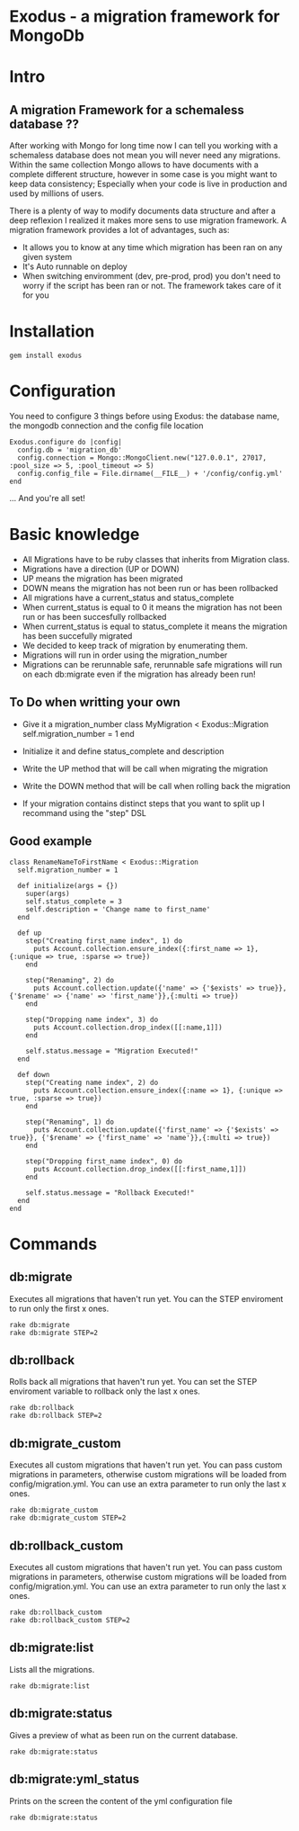 Exodus - a migration framework for MongoDb
=============

# Intro 

## A migration Framework for a schemaless database ??

  After working with Mongo for long time now I can tell you working with a schemaless database does not mean you will never need any migrations. Within the same collection Mongo allows to have documents with a complete different structure, however in some case is you might want to keep data consistency; Especially when your code is live in production and used by millions of users. 

  There is a plenty of way to modify documents data structure and after a deep reflexion I realized it makes more sens to use migration framework. A migration framework provides a lot of advantages, such as: 

  * It allows you to know at any time which migration has been ran on any given system  
  * It's Auto runnable on deploy
  * When switching enviromment (dev, pre-prod, prod) you don't need to worry if the script has been ran or not. The framework takes care of it for you


# Installation

    gem install exodus

# Configuration

  You need to configure 3 things before using Exodus: the database name, the mongodb connection and the config file location

    Exodus.configure do |config| 
      config.db = 'migration_db'
      config.connection = Mongo::MongoClient.new("127.0.0.1", 27017, :pool_size => 5, :pool_timeout => 5)
      config.config_file = File.dirname(__FILE__) + '/config/config.yml'
    end

  ... And you're all set!


# Basic knowledge

* All Migrations have to be ruby classes that inherits from Migration class. 
* Migrations have a direction (UP or DOWN)
* UP means the migration has been migrated
* DOWN means the migration has not been run or has been rollbacked
* All migrations have a current_status and status_complete
* When current_status is equal to 0 it means the migration has not been run or has been succesfully rollbacked
* When current_status is equal to status_complete it means the migration has been succefully migrated
* We decided to keep track of migration by enumerating them.
* Migrations will run in order using the migration_number
* Migrations can be rerunnable safe, rerunnable safe migrations will run on each db:migrate even if the migration has already been run!

## To Do when writting your own

* Give it a migration_number
    class MyMigration < Exodus::Migration
      self.migration_number = 1
    end

* Initialize it and define status_complete and description
* Write the UP method that will be call when migrating the migration
* Write the DOWN method that will be call when rolling back the migration
* If your migration contains distinct steps that you want to split up I recommand using the "step" DSL


## Good example

    class RenameNameToFirstName < Exodus::Migration
      self.migration_number = 1

      def initialize(args = {})
        super(args)
        self.status_complete = 3
        self.description = 'Change name to first_name'
      end

      def up
        step("Creating first_name index", 1) do
          puts Account.collection.ensure_index({:first_name => 1}, {:unique => true, :sparse => true})
        end

        step("Renaming", 2) do
          puts Account.collection.update({'name' => {'$exists' => true}}, {'$rename' => {'name' => 'first_name'}},{:multi => true})
        end

        step("Dropping name index", 3) do
          puts Account.collection.drop_index([[:name,1]])
        end

        self.status.message = "Migration Executed!"
      end

      def down
        step("Creating name index", 2) do 
          puts Account.collection.ensure_index({:name => 1}, {:unique => true, :sparse => true})
        end

        step("Renaming", 1) do 
          puts Account.collection.update({'first_name' => {'$exists' => true}}, {'$rename' => {'first_name' => 'name'}},{:multi => true})
        end

        step("Dropping first_name index", 0) do 
          puts Account.collection.drop_index([[:first_name,1]])
        end

        self.status.message = "Rollback Executed!"
      end
    end

# Commands

## db:migrate
  Executes all migrations that haven't run yet. You can the STEP enviroment to run only the first x ones.

    rake db:migrate
    rake db:migrate STEP=2

## db:rollback
  Rolls back all migrations that haven't run yet. You can set the STEP enviroment variable to rollback only the last x ones.

    rake db:rollback
    rake db:rollback STEP=2

## db:migrate_custom
  Executes all custom migrations that haven't run yet. You can pass custom migrations in parameters, otherwise custom migrations will be loaded from config/migration.yml. You can use an extra parameter to run only the last x ones.

    rake db:migrate_custom
    rake db:migrate_custom STEP=2

## db:rollback_custom
  Executes all custom migrations that haven't run yet. You can pass custom migrations in parameters, otherwise custom migrations will be loaded from config/migration.yml. You can use an extra parameter to run only the last x ones.

    rake db:rollback_custom
    rake db:rollback_custom STEP=2

## db:migrate:list
  Lists all the migrations.

    rake db:migrate:list

## db:migrate:status
  Gives a preview of what as been run on the current database.

    rake db:migrate:status

## db:migrate:yml_status
  Prints on the screen the content of the yml configuration file

    rake db:migrate:status


